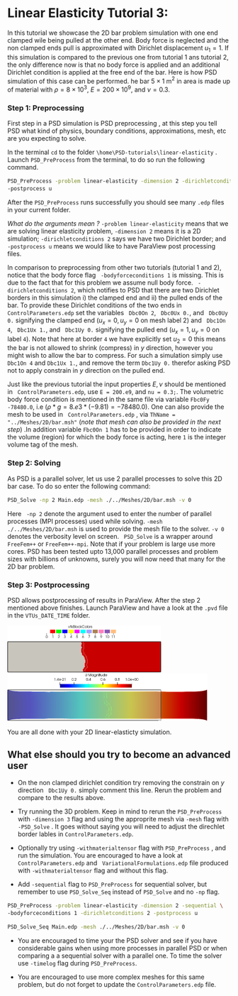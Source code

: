 # Linear Elasticity Tutorial 3: #

In this tutorial we showcase the 2D bar problem simulation with one end clamped wile being pulled at the other end. Body force is neglected and the non clamped ends pull is approximated with Dirichlet displacement $u_1=1$. If this simulation is compared to the previous one from tutorial 1 ans tutorial 2, the only difference now is that no body force is applied and an additional Dirichlet condition is applied at the free end of the bar. Here is how PSD simulation of this case can be performed. he bar $5\times1$ m$^2$ in area is made up of material with $\rho=8\times 10^3$, $E=200\times 10^9$, and $\nu=0.3$. 

### Step 1: Preprocessing 

First step in a PSD simulation is PSD preprocessing , at this step you tell PSD what kind of physics, boundary conditions, approximations, mesh, etc are you expecting to solve.

In the terminal `cd` to the folder `\home\PSD-tutorials\linear-elasticity` . Launch `PSD_PreProcess` from the terminal, to do so run the following command.

```bash
PSD_PreProcess -problem linear-elasticity -dimension 2 -dirichletconditions 2 \
-postprocess u
```
 
After the `PSD_PreProcess` runs successfully you should see many `.edp` files in your current folder. 

*What do the arguments mean ?* `-problem linear-elasticity` means that we are solving linear elasticity problem, `-dimension 2` means it is a 2D simulation; `-dirichletconditions 2` says we have two Dirichlet border; and `-postprocess u` means we would like to have ParaView post processing files.

In comparison to preprocessing from other two tutorials (tutorial 1 and 2), notice that the body force flag ` -bodyforceconditions 1` is missing. This is due to the fact that for this problem we assume null body force. ` -dirichletconditions 2`, which notifies to PSD that there are two Dirichlet borders in this simulation i) the clamped end and ii) the pulled ends of the bar. To provide these Dirichlet conditions of the two ends in `ControlParameters.edp` set the variables ` Dbc0On 2`, ` Dbc0Ux 0.`, and ` Dbc0Uy 0.` signifying the clamped end ($u_x=0,u_y=0$ on mesh label 2) and ` Dbc1On 4`, ` Dbc1Ux 1.`, and ` Dbc1Uy 0.` signifying the pulled end ($u_x=1,u_y=0$ on label `4`). Note that here at border `4` we have explicitly set $u_2=0$ this means the bar is not allowed to shrink (compress) in $y$ direction, however you might wish to allow the bar to compress. For such a simulation simply use `Dbc1On 4` and `Dbc1Ux 1.`, and remove the term `Dbc1Uy 0.` therefor asking PSD not to apply constrain in $y$ direction on the pulled end.

Just like the previous tutorial the input properties $E,\nu$ should be mentioned in ` ControlParameters.edp`, use `E = 200.e9`, and `nu = 0.3;`. The volumetric body force condition is mentioned in the same file via variable `Fbc0Fy -78480.0`, i.e ($\rho*g=8.e3*(-9.81)=-78480.0$). One can also provide the mesh to be used in ` ControlParameters.edp` , via `ThName = "../Meshes/2D/bar.msh"` (*note that mesh can also be provided in the next step*) .In addition variable `Fbc0On 1` has to be provided in order to indicate the volume (region) for which the body force is acting, here `1` is the integer volume tag of the mesh. 



### Step 2: Solving 

As PSD is a parallel solver, let us use 2 parallel processes to solve this 2D bar case. To do so enter the following command:

```bash
PSD_Solve -np 2 Main.edp -mesh ./../Meshes/2D/bar.msh -v 0
```

Here ` -np 2` denote the argument used to enter the number of parallel processes (MPI processes) used while solving. `-mesh ./../Meshes/2D/bar.msh` is used to provide the mesh file to the solver. `-v 0` denotes the verbosity level on screen. ` PSD_Solve` is a wrapper around ` FreeFem++` or `FreeFem++-mpi`. Note that if your problem is large use more cores. PSD has been tested upto 13,000 parallel processes and problem sizes with billions of unknowns, surely you will now need that many for the 2D bar problem. 



### Step 3: Postprocessing ###

PSD allows postprocessing of results in ParaView. After the step 2 mentioned above finishes. Launch ParaView and have a look at the `.pvd` file in the `VTUs_DATE_TIME` folder.

<img src="./2d-bar-clamped-pulled-partioned.png" alt="2d-bar-clamped-pulled-partioned" style="zoom:50%;" />

<img src="./2d-bar-clamped-pulled.png" alt="2d-bar-clamped-pulled" style="zoom:50%;" />

You are all done with your 2D linear-elasticty simulation. 



## What else should you try to become an advanced user ##

- On the non clamped dirichlet condition try removing the constrain on $y$ direction ` Dbc1Uy 0.` simply comment this line. Rerun the problem and compare to the results above. 

- Try running the 3D problem. Keep in mind to rerun the `PSD_PreProcess` with `-dimension 3` flag and using the approprite mesh via `-mesh` flag with `-PSD_Solve` . It goes without saying you will need to adjust the direchlet border lables in `ControlParameters.edp`. 

- Optionally try using `-withmaterialtensor` flag with `PSD_PreProcess` , and run the simulation. You are encouraged to have a look at `ControlParameters.edp` and ` VariationalFormulations.edp` file produced with `-withmaterialtensor` flag and without this flag.

- Add `-sequential` flag to `PSD_PreProcess` for sequential solver, but remember to use `PSD_Solve_Seq` instead of `PSD_Solve` and no `-np` flag.

```bash
PSD_PreProcess -problem linear-elasticity -dimension 2 -sequential \
-bodyforceconditions 1 -dirichletconditions 2 -postprocess u
```

```bash
PSD_Solve_Seq Main.edp -mesh ./../Meshes/2D/bar.msh -v 0
```

- You are encouraged to time your the PSD solver and see if you have considerable gains when using more processes in parallel PSD or when comparing a a sequential solver with a parallel one. To time the solver use `-timelog` flag during `PSD_PreProcess`. 

- You are encouraged to use more complex meshes for this same problem, but do not forget to update the `ControlParameters.edp` file.

